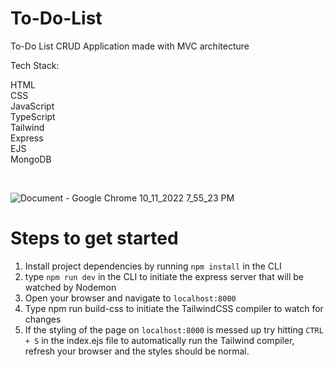 # To-Do-List
To-Do List CRUD Application made with MVC architecture


Tech Stack: <br />

HTML <br />
CSS <br />
JavaScript <br />
TypeScript <br />
Tailwind <br />
Express <br />
EJS <br />
MongoDB <br />



<br />

![Document - Google Chrome 10_11_2022 7_55_23 PM](https://user-images.githubusercontent.com/106866560/195239242-249d9427-120b-4bb1-92ee-fd00b6e5374c.png)


<h1>Steps to get started</h1>


1. Install project dependencies by running ```npm install``` in the CLI
2. type ```npm run dev``` in the CLI to initiate the express server that will be watched by Nodemon
3. Open your browser and navigate to ```localhost:8000```
4. Type npm run build-css to initiate the TailwindCSS compiler to watch for changes
5. If the styling of the page on ```localhost:8000``` is messed up try hitting ```CTRL + S``` in the index.ejs file to automatically run the Tailwind compiler, refresh your browser and the styles should be normal.
 



